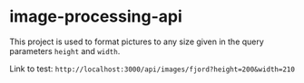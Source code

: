 # image-processing-api

This project is used to format pictures to any size given in the query parameters ```height``` and ```width```.

Link to test: ```http://localhost:3000/api/images/fjord?height=200&width=210```
